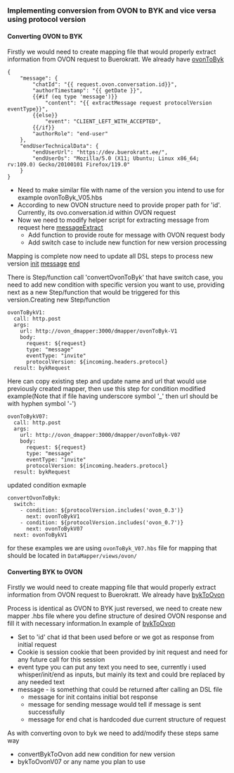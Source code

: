 ### Implementing conversion from OVON to BYK and vice versa using protocol version

#### Converting OVON to BYK
Firstly we would need to create mapping file that would properly extract information from OVON request to Buerokratt.
We already have [ovonToByk](DataMapper/views/ovon/ovonToByk_V1.hbs)

````
{
    "message": {
        "chatId": "{{ request.ovon.conversation.id}}",
        "authorTimestamp": "{{ getDate }}",
        {{#if (eq type 'message')}}
            "content": "{{ extractMessage request protocolVersion eventType}}",
        {{else}}
            "event": "CLIENT_LEFT_WITH_ACCEPTED",
        {{/if}}
        "authorRole": "end-user"
    },
    "endUserTechnicalData": {
        "endUserUrl": "https://dev.buerokratt.ee/",
        "endUserOs": "Mozilla/5.0 (X11; Ubuntu; Linux x86_64; rv:109.0) Gecko/20100101 Firefox/119.0"
    }
}
````

* Need to make similar file with name of the version you intend to use for example ovonToByk_V05.hbs
* According to new OVON structure need to provide proper path for 'id'. Currently, its ovo.conversation.id within OVON request
* Now we need to modify helper script for extracting message from request here [messageExtract](DataMapper/js/helpers/extractMessageByProtocol.js)
  - Add function to provide route for message with OVON request body
  - Add switch case to include new function for new version processing

Mapping is complete now need to update all DSL steps to process new version 
 [init](DSL/POST/chat/init/ovon.yml)
 [message](DSL/POST/chat/message/ovon.yml)
 [end](DSL/POST/chat/end/ovon.yml)

There is Step/function call 'convertOvonToByk' that have switch case, you need to add new condition with specific version you want to use,
providing next as a new Step/function that would be triggered for this version.Creating new Step/function

````
ovonToBykV1:
  call: http.post
  args:
    url: http://ovon_dmapper:3000/dmapper/ovonToByk-V1
    body:
      request: ${request}
      type: "message"
      eventType: "invite"
      protocolVersion: ${incoming.headers.protocol}
  result: bykRequest
````

Here can copy existing step and update name and url that would use previously created mapper, then use this step for condition
modified example(Note that if file having underscore symbol '_' then url should be with hyphen symbol '-')
````
ovonToBykV07:
  call: http.post
  args:
    url: http://ovon_dmapper:3000/dmapper/ovonToByk-V07
    body:
      request: ${request}
      type: "message"
      eventType: "invite"
      protocolVersion: ${incoming.headers.protocol}
  result: bykRequest
````
updated condition exmaple
````
convertOvonToByk:
  switch:
    - condition: ${protocolVersion.includes('ovon_0.3')}
      next: ovonToBykV1
    - condition: ${protocolVersion.includes('ovon_0.7')}
      next: ovonToBykV07
  next: ovonToBykV1
````
for these examples we are using `ovonToByk_V07.hbs` file for mapping that should be located in `DataMapper/views/ovon/`

#### Converting BYK to OVON
Firstly we would need to create mapping file that would properly extract information from OVON request to Buerokratt.
We already have [bykToOvon](DataMapper/views/ovon/bykToOvon_V03.hbs)

Process is identical as OVON to BYK just reversed, we need to create new mapper .hbs file where you define structure of desired OVON response
and fill it with necessary information.In example of [bykToOvon](DataMapper/views/ovon/bykToOvon_V03.hbs)
* Set to 'id' chat id that been used before or we got as response from initial request
* Cookie is session cookie that been provided by init request and need for any future call for this session
* event type you can put any text you need to see, currently i used whisper/init/end as inputs, but mainly its text and could bre replaced by any needed text
* message - is something that could be returned after calling an DSL file
  - message for init contains initial bot response
  - message for sending message would tell if message is sent successfully
  - message for end chat is hardcoded due current structure of request

As with converting ovon to byk we need to add/modify these steps same way
* convertBykToOvon add new condition for new version
* bykToOvonV07 or any name you plan to use
